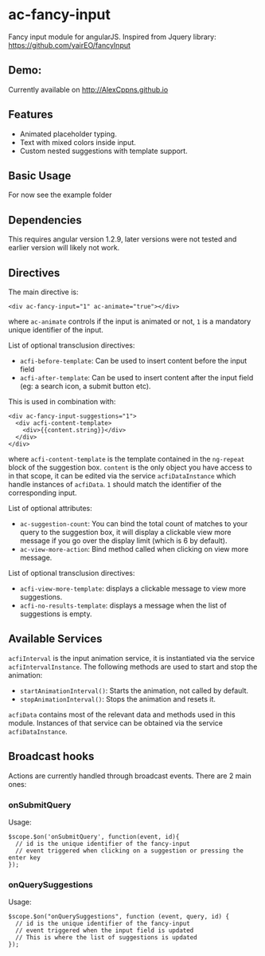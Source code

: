 # ac-fancy-input

Fancy input module for angularJS.
Inspired from Jquery library: https://github.com/yairEO/fancyInput

## Demo:

Currently available on http://AlexCppns.github.io

## Features

- Animated placeholder typing.
- Text with mixed colors inside input.
- Custom nested suggestions with template support.

## Basic Usage

For now see the example folder

## Dependencies

This requires angular version 1.2.9, later versions were not tested and earlier version will likely not work.

## Directives

The main directive is:

    <div ac-fancy-input="1" ac-animate="true"></div>

where `ac-animate` controls if the input is animated or not, `1` is a mandatory unique identifier of the input.

List of optional transclusion directives:

- `acfi-before-template`: Can be used to insert content before the input field
- `acfi-after-template`: Can be used to insert content after the input field (eg: a search icon, a submit button etc).

This is used in combination with:

    <div ac-fancy-input-suggestions="1">
      <div acfi-content-template>
        <div>{{content.string}}</div>
      </div>
    </div>

where `acfi-content-template` is the template contained in the `ng-repeat` block of the suggestion box.
`content` is the only object you have access to in that scope, it can be edited via the service `acfiDataInstance` which handle instances of `acfiData`.
`1` should match the identifier of the corresponding input.

List of optional attributes:

- `ac-suggestion-count`: You can bind the total count of matches to your query to the suggestion box, it will display a clickable view more message if you go over the display limit (which is 6 by default).
- `ac-view-more-action`: Bind method called when clicking on view more message.

List of optional transclusion directives:

- `acfi-view-more-template`: displays a clickable message to view more suggestions.
- `acfi-no-results-template`: displays a message when the list of suggestions is empty.

## Available Services

`acfiInterval` is the input animation service, it is instantiated via the service `acfiIntervalInstance`. The following methods are used to start and stop the animation:

- `startAnimationInterval()`: Starts the animation, not called by default.
- `stopAnimationInterval()`: Stops the animation and resets it.

`acfiData` contains most of the relevant data and methods used in this module. Instances of that service can be obtained via the service `acfiDataInstance`.


## Broadcast hooks

Actions are currently handled through broadcast events. There are 2 main ones:

### onSubmitQuery

Usage:

    $scope.$on('onSubmitQuery', function(event, id){
      // id is the unique identifier of the fancy-input
      // event triggered when clicking on a suggestion or pressing the enter key
    });

### onQuerySuggestions

Usage:

    $scope.$on("onQuerySuggestions", function (event, query, id) {
      // id is the unique identifier of the fancy-input
      // event triggered when the input field is updated
      // This is where the list of suggestions is updated
    });
